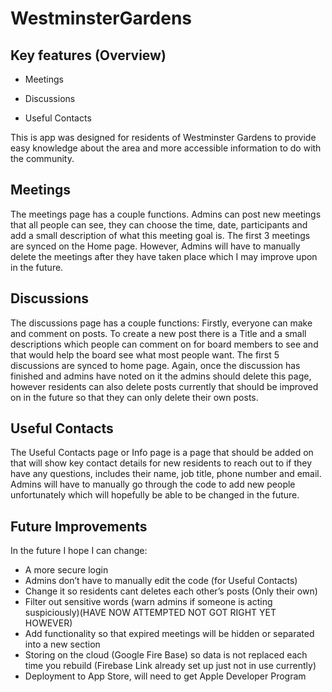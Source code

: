 # WestminsterGardens
## Key features (Overview)
-	Meetings

-	Discussions
  
-	Useful Contacts
  
This is app was designed for residents of Westminster Gardens to provide easy knowledge about the area and more accessible information to do with the community. 
## Meetings
The meetings page has a couple functions. Admins can post new meetings that all people can see, they can choose the time, date, participants and add a small description of what this meeting goal is. The first 3 meetings are synced on the Home page. However, Admins will have to manually delete the meetings after they have taken place which I may improve upon in the future.
## Discussions
The discussions page has a couple functions: Firstly, everyone can make and comment on posts. To create a new post there is a Title and a small descriptions which people can comment on for board members to see and that would help the board see what most people want. The first 5 discussions are synced to home page. Again, once the discussion has finished and admins have noted on it the admins should delete this page, however residents can also delete posts currently that should be improved on in the future so that they can only delete their own posts.

## Useful Contacts
The Useful Contacts page or Info page is a page that should be added on that will show key contact details for new residents to reach out to if they have any questions, includes their name, job title, phone number and email. Admins will have to manually go through the code to add new people unfortunately which will hopefully be able to be changed in the future.

## Future Improvements
In the future I hope I can change:
- A more secure login
- Admins don’t have to manually edit the code (for Useful Contacts)
- Change it so residents cant deletes each other’s posts (Only their own)
- Filter out sensitive words (warn admins if someone is acting suspiciously)(HAVE NOW ATTEMPTED NOT GOT RIGHT YET HOWEVER)
- Add functionality so that expired meetings will be hidden or separated into a new section
- Storing on the cloud (Google Fire Base) so data is not replaced each time you rebuild (Firebase Link already set up just not in use currently)
- Deployment to App Store, will need to get Apple Developer Program


